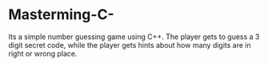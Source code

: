 # Masterming-C-
Its a simple number guessing game using C++. The player gets to guess a 3 digit secret code, while the player gets hints about how many digits are in right or wrong place.
